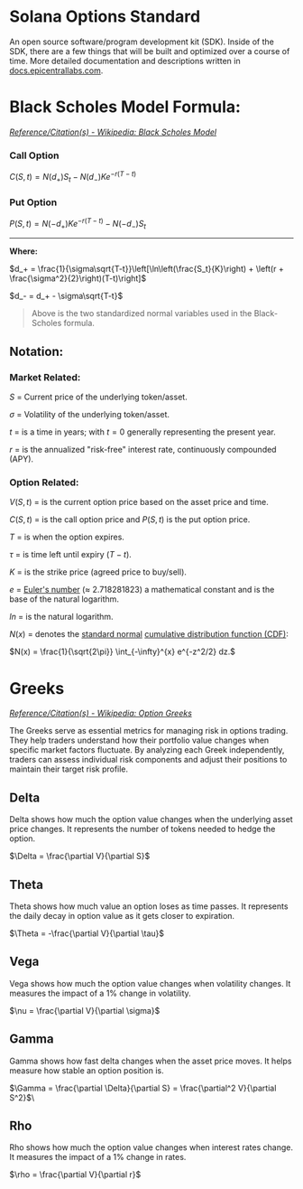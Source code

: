 
# Solana Options Standard

An open source software/program development kit (SDK). Inside of the SDK, there are a few things that will be built and optimized over a course of time. More detailed documentation and descriptions written in [docs.epicentrallabs.com](https://docs.epicentrallabs.com/option-standard-sdk/introduction).

# Black Scholes Model Formula:

[*Reference/Citation(s) - Wikipedia: Black Scholes Model*](https://en.wikipedia.org/wiki/Black%E2%80%93Scholes_model#Notation)

### Call Option

$C(S,t) = N(d_+)S_t - N(d_-)Ke^{-r(T-t)}$

### Put Option

$P(S,t) = N(-d_+)Ke^{-r(T-t)} - N(-d_-)S_t$

--- 

**Where:**

$d_+ = \frac{1}{\sigma\sqrt{T-t}}\left[\ln\left(\frac{S_t}{K}\right) + \left(r + \frac{\sigma^2}{2}\right)(T-t)\right]$

$d_- = d_+ - \sigma\sqrt{T-t}$

> Above is the two standardized normal variables used in the Black-Scholes formula.

## Notation:

### **Market Related:**

$S$ = Current price of the underlying token/asset.

$σ$ = Volatility of the underlying token/asset.

$t$ = is a time in years; with $t = 0$ generally representing the present year.

$r$ = is the annualized "risk-free" interest rate, continuously compounded (APY).

### **Option Related:**

$V(S,t)$ = is the current option price based on the asset price and time.

$C(S,t)$ = is the call option price and $P(S,t)$ is the put option price.

$T$ = is when the option expires.

$\tau$ = is time left until expiry ($T - t$).

$K$ = is the strike price (agreed price to buy/sell).

$e$ = [Euler's number](https://en.wikipedia.org/wiki/E_(mathematical_constant)) (≈ 2.718281823) a mathematical constant and is the base of the natural logarithm.

$ln$ = is the natural logarithm.

$N(x)$ = denotes the [standard normal](https://en.wikipedia.org/wiki/Normal_distribution#Standard_normal_distribution) [cumulative distribution function (CDF)](https://en.wikipedia.org/wiki/Cumulative_distribution_function):

$N(x) = \frac{1}{\sqrt{2\pi}} \int_{-\infty}^{x} e^{-z^2/2} dz.$

# Greeks

[*Reference/Citation(s) - Wikipedia: Option Greeks*](https://en.wikipedia.org/wiki/en:Greeks_(finance)?variant=zh-tw)

The Greeks serve as essential metrics for managing risk in options trading. They help traders understand how their portfolio value changes when specific market factors fluctuate. By analyzing each Greek independently, traders can assess individual risk components and adjust their positions to maintain their target risk profile.

## Delta

Delta shows how much the option value changes when the underlying asset price changes. It represents the number of tokens needed to hedge the option.

$\Delta = \frac{\partial V}{\partial S}$

## Theta

Theta shows how much value an option loses as time passes. It represents the daily decay in option value as it gets closer to expiration.

$\Theta = -\frac{\partial V}{\partial \tau}$

## Vega 

Vega shows how much the option value changes when volatility changes. It measures the impact of a 1% change in volatility.

$\nu = \frac{\partial V}{\partial \sigma}$

## Gamma

Gamma shows how fast delta changes when the asset price moves. It helps measure how stable an option position is.

$\Gamma = \frac{\partial \Delta}{\partial S} = \frac{\partial^2 V}{\partial S^2}$\

## Rho

Rho shows how much the option value changes when interest rates change. It measures the impact of a 1% change in rates.

$\rho = \frac{\partial V}{\partial r}$